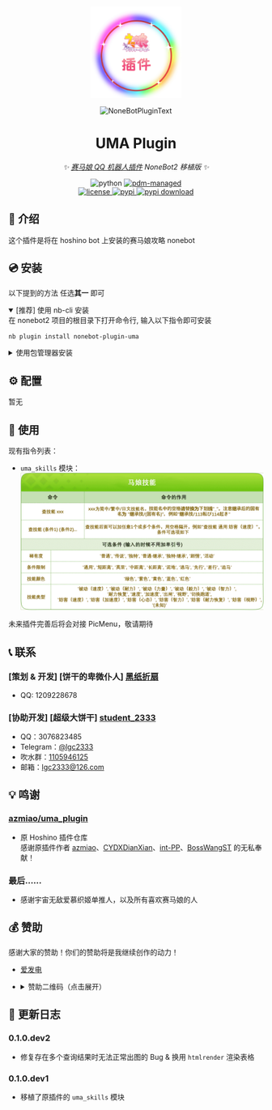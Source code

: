 <!-- markdownlint-disable MD031 MD033 MD036 MD041 -->

<div align="center">

<a href="https://v2.nonebot.dev/store">
  <img src="https://raw.githubusercontent.com/lgc-NB2Dev/readme/main/uma/uma.png" width="180" height="180" alt="NoneBotPluginLogo">
</a>

<p>
  <img src="https://raw.githubusercontent.com/A-kirami/nonebot-plugin-template/resources/NoneBotPlugin.svg" width="240" alt="NoneBotPluginText">
</p>

# UMA Plugin

_✨ [赛马娘 QQ 机器人插件](https://github.com/azmiao/uma_plugin/) NoneBot2 移植版 ✨_

<img src="https://img.shields.io/badge/python-3.8+-blue.svg" alt="python">
<a href="https://pdm.fming.dev">
  <img src="https://img.shields.io/badge/pdm-managed-blueviolet" alt="pdm-managed">
</a>
<!-- <a href="https://wakatime.com/badge/user/b61b0f9a-f40b-4c82-bc51-0a75c67bfccf/project/f4778875-45a4-4688-8e1b-b8c844440abb">
  <img src="https://wakatime.com/badge/user/b61b0f9a-f40b-4c82-bc51-0a75c67bfccf/project/f4778875-45a4-4688-8e1b-b8c844440abb.svg" alt="wakatime">
</a> -->

<br />

<a href="./LICENSE">
  <img src="https://img.shields.io/github/license/lgc-NB2Dev/nonebot-plugin-uma.svg" alt="license">
</a>
<a href="https://pypi.python.org/pypi/nonebot-plugin-uma">
  <img src="https://img.shields.io/pypi/v/nonebot-plugin-uma.svg" alt="pypi">
</a>
<a href="https://pypi.python.org/pypi/nonebot-plugin-uma">
  <img src="https://img.shields.io/pypi/dm/nonebot-plugin-uma" alt="pypi download">
</a>

</div>

## 📖 介绍

这个插件是将在 hoshino bot 上安装的赛马娘攻略 nonebot

## 💿 安装

以下提到的方法 任选**其一** 即可

<details open>
<summary>[推荐] 使用 nb-cli 安装</summary>
在 nonebot2 项目的根目录下打开命令行, 输入以下指令即可安装

```bash
nb plugin install nonebot-plugin-uma
```

</details>

<details>
<summary>使用包管理器安装</summary>
在 nonebot2 项目的插件目录下, 打开命令行, 根据你使用的包管理器, 输入相应的安装命令

<details>
<summary>pip</summary>

```bash
pip install nonebot-plugin-uma
```

</details>
<details>
<summary>pdm</summary>

```bash
pdm add nonebot-plugin-uma
```

</details>
<details>
<summary>poetry</summary>

```bash
poetry add nonebot-plugin-uma
```

</details>
<details>
<summary>conda</summary>

```bash
conda install nonebot-plugin-uma
```

</details>

打开 nonebot2 项目根目录下的 `pyproject.toml` 文件, 在 `[tool.nonebot]` 部分的 `plugins` 项里追加写入

```toml
[tool.nonebot]
plugins = [
    # ...
    "nonebot_plugin_uma"
]
```

</details>

## ⚙️ 配置

暂无

## 🎉 使用

现有指令列表：

- `uma_skills` 模块：  
  ![help](./nonebot_plugin_uma/uma_skills/res/uma_skills_help.png)

未来插件完善后将会对接 PicMenu，敬请期待

## 📞 联系

### \[策划 & 开发\] \[饼干的卑微仆人\] [黑纸折扇](https://github.com/Perseus037)

- QQ: 1209228678

### \[协助开发\] \[超级大饼干\] [student_2333](https://github.com/lgc2333)

- QQ：3076823485
- Telegram：[@lgc2333](https://t.me/lgc2333)
- 吹水群：[1105946125](https://jq.qq.com/?_wv=1027&k=Z3n1MpEp)
- 邮箱：<lgc2333@126.com>

## 💡 鸣谢

### [azmiao/uma_plugin](https://github.com/azmiao/uma_plugin/)

- 原 Hoshino 插件仓库  
  感谢原插件作者 [azmiao](https://github.com/azmiao)、[CYDXDianXian](https://github.com/CYDXDianXian)、[int-PP](https://github.com/int-PP)、[BossWangST](https://github.com/BossWangST) 的无私奉献！

### 最后……

- 感谢宇宙无敌爱慕织姬单推人，以及所有喜欢赛马娘的人

## 💰 赞助

感谢大家的赞助！你们的赞助将是我继续创作的动力！

- [爱发电](https://afdian.net/@lgc2333)
- <details>
    <summary>赞助二维码（点击展开）</summary>

  ![讨饭](https://raw.githubusercontent.com/lgc2333/ShigureBotMenu/master/src/imgs/sponsor.png)

  </details>

## 📝 更新日志

### 0.1.0.dev2

- 修复存在多个查询结果时无法正常出图的 Bug & 换用 `htmlrender` 渲染表格

### 0.1.0.dev1

- 移植了原插件的 `uma_skills` 模块
